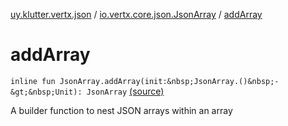 [uy.klutter.vertx.json](../index.md) / [io.vertx.core.json.JsonArray](index.md) / [addArray](.)


# addArray

`inline fun JsonArray.addArray(init:&nbsp;JsonArray.()&nbsp;-&gt;&nbsp;Unit): JsonArray` [(source)](https://github.com/kohesive/klutter/blob/master/vertx3-jdk8/src/main/kotlin/uy/klutter/vertx/json/VertxJson.kt#L106)

A builder function to nest JSON arrays within an array



